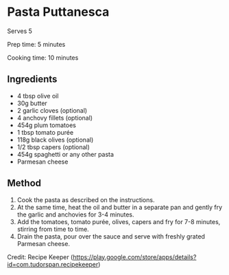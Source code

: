 # Pasta Puttanesca
Serves 5

Prep time: 5 minutes

Cooking time: 10 minutes

## Ingredients
  + 4 tbsp olive oil
  + 30g butter
  + 2 garlic cloves (optional)
  + 4 anchovy fillets (optional)
  + 454g plum tomatoes
  + 1 tbsp tomato purée
  + 118g black olives (optional)
  + 1/2 tbsp capers (optional)
  + 454g spaghetti or any other pasta
  + Parmesan cheese

## Method
 1. Cook the pasta as described on the instructions.
 2. At the same time, heat the oil and butter in a separate pan and gently fry the garlic and anchovies for 3-4 minutes.
 3. Add the tomatoes, tomato purée, olives, capers and fry for 7-8 minutes, stirring from time to time.
 4. Drain the pasta, pour over the sauce and serve with freshly grated Parmesan cheese.


Credit: Recipe Keeper (https://play.google.com/store/apps/details?id=com.tudorspan.recipekeeper)
